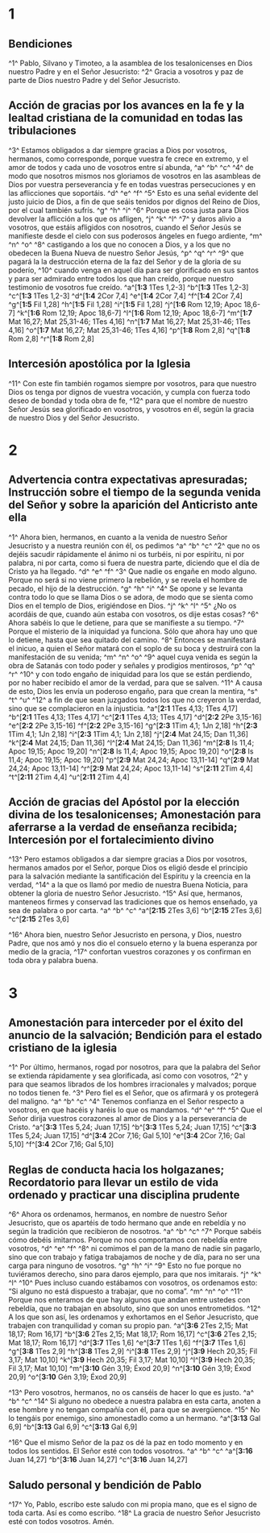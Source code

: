 # 1 
## Bendiciones
^1^ Pablo, Silvano y Timoteo, a la asamblea de los tesalonicenses en Dios nuestro Padre y en el Señor Jesucristo: ^2^ Gracia a vosotros y paz de parte de Dios nuestro Padre y del Señor Jesucristo. 





## Acción de gracias por los avances en la fe y la lealtad cristiana de la comunidad en todas las tribulaciones
^3^ Estamos obligados a dar siempre gracias a Dios por vosotros, hermanos, como corresponde, porque vuestra fe crece en extremo, y el amor de todos y cada uno de vosotros entre sí abunda, ^a^ ^b^ ^c^ ^4^ de modo que nosotros mismos nos gloriamos de vosotros en las asambleas de Dios por vuestra perseverancia y fe en todas vuestras persecuciones y en las aflicciones que soportáis. ^d^ ^e^ ^f^ ^5^ Esto es una señal evidente del justo juicio de Dios, a fin de que seáis tenidos por dignos del Reino de Dios, por el cual también sufrís. ^g^ ^h^ ^i^ ^6^ Porque es cosa justa para Dios devolver la aflicción a los que os afligen, ^j^ ^k^ ^l^ ^7^ y daros alivio a vosotros, que estáis afligidos con nosotros, cuando el Señor Jesús se manifieste desde el cielo con sus poderosos ángeles en fuego ardiente, ^m^ ^n^ ^o^ ^8^ castigando a los que no conocen a Dios, y a los que no obedecen la Buena Nueva de nuestro Señor Jesús, ^p^ ^q^ ^r^ ^9^ que pagará la la destrucción eterna de la faz del Señor y de la gloria de su poderío, ^10^ cuando venga en aquel día para ser glorificado en sus santos y para ser admirado entre todos los que han creído, porque nuestro testimonio de vosotros fue creído.
^a^[**1:3** 1Tes 1,2-3] ^b^[**1:3** 1Tes 1,2-3] ^c^[**1:3** 1Tes 1,2-3] ^d^[**1:4** 2Cor 7,4] ^e^[**1:4** 2Cor 7,4] ^f^[**1:4** 2Cor 7,4] ^g^[**1:5** Fil 1,28] ^h^[**1:5** Fil 1,28] ^i^[**1:5** Fil 1,28] ^j^[**1:6** Rom 12,19; Apoc 18,6-7] ^k^[**1:6** Rom 12,19; Apoc 18,6-7] ^l^[**1:6** Rom 12,19; Apoc 18,6-7] ^m^[**1:7** Mat 16,27; Mat 25,31-46; 1Tes 4,16] ^n^[**1:7** Mat 16,27; Mat 25,31-46; 1Tes 4,16] ^o^[**1:7** Mat 16,27; Mat 25,31-46; 1Tes 4,16] ^p^[**1:8** Rom 2,8] ^q^[**1:8** Rom 2,8] ^r^[**1:8** Rom 2,8]





## Intercesión apostólica por la Iglesia
^11^ Con este fin también rogamos siempre por vosotros, para que nuestro Dios os tenga por dignos de vuestra vocación, y cumpla con fuerza todo deseo de bondad y toda obra de fe, ^12^ para que el nombre de nuestro Señor Jesús sea glorificado en vosotros, y vosotros en él, según la gracia de nuestro Dios y del Señor Jesucristo. 

# 2 
## Advertencia contra expectativas apresuradas; Instrucción sobre el tiempo de la segunda venida del Señor y sobre la aparición del Anticristo ante ella
^1^ Ahora bien, hermanos, en cuanto a la venida de nuestro Señor Jesucristo y a nuestra reunión con él, os pedimos ^a^ ^b^ ^c^ ^2^ que no os dejéis sacudir rápidamente el ánimo ni os turbéis, ni por espíritu, ni por palabra, ni por carta, como si fuera de nuestra parte, diciendo que el día de Cristo ya ha llegado. ^d^ ^e^ ^f^ ^3^ Que nadie os engañe en modo alguno. Porque no será si no viene primero la rebelión, y se revela el hombre de pecado, el hijo de la destrucción. ^g^ ^h^ ^i^ ^4^ Se opone y se levanta contra todo lo que se llama Dios o se adora, de modo que se sienta como Dios en el templo de Dios, erigiéndose en Dios. ^j^ ^k^ ^l^ ^5^ ¿No os acordáis de que, cuando aún estaba con vosotros, os dije estas cosas? ^6^ Ahora sabéis lo que le detiene, para que se manifieste a su tiempo. ^7^ Porque el misterio de la iniquidad ya funciona. Sólo que ahora hay uno que lo detiene, hasta que sea quitado del camino. ^8^ Entonces se manifestará el inicuo, a quien el Señor matará con el soplo de su boca y destruirá con la manifestación de su venida; ^m^ ^n^ ^o^ ^9^ aquel cuya venida es según la obra de Satanás con todo poder y señales y prodigios mentirosos, ^p^ ^q^ ^r^ ^10^ y con todo engaño de iniquidad para los que se están perdiendo, por no haber recibido el amor de la verdad, para que se salven. ^11^ A causa de esto, Dios les envía un poderoso engaño, para que crean la mentira, ^s^ ^t^ ^u^ ^12^ a fin de que sean juzgados todos los que no creyeron la verdad, sino que se complacieron en la injusticia.
^a^[**2:1** 1Tes 4,13; 1Tes 4,17] ^b^[**2:1** 1Tes 4,13; 1Tes 4,17] ^c^[**2:1** 1Tes 4,13; 1Tes 4,17] ^d^[**2:2** 2Pe 3,15-16] ^e^[**2:2** 2Pe 3,15-16] ^f^[**2:2** 2Pe 3,15-16] ^g^[**2:3** 1Tim 4,1; 1Jn 2,18] ^h^[**2:3** 1Tim 4,1; 1Jn 2,18] ^i^[**2:3** 1Tim 4,1; 1Jn 2,18] ^j^[**2:4** Mat 24,15; Dan 11,36] ^k^[**2:4** Mat 24,15; Dan 11,36] ^l^[**2:4** Mat 24,15; Dan 11,36] ^m^[**2:8** Is 11,4; Apoc 19,15; Apoc 19,20] ^n^[**2:8** Is 11,4; Apoc 19,15; Apoc 19,20] ^o^[**2:8** Is 11,4; Apoc 19,15; Apoc 19,20] ^p^[**2:9** Mat 24,24; Apoc 13,11-14] ^q^[**2:9** Mat 24,24; Apoc 13,11-14] ^r^[**2:9** Mat 24,24; Apoc 13,11-14] ^s^[**2:11** 2Tim 4,4] ^t^[**2:11** 2Tim 4,4] ^u^[**2:11** 2Tim 4,4]





## Acción de gracias del Apóstol por la elección divina de los tesalonicenses; Amonestación para aferrarse a la verdad de enseñanza recibida; Intercesión por el fortalecimiento divino
^13^ Pero estamos obligados a dar siempre gracias a Dios por vosotros, hermanos amados por el Señor, porque Dios os eligió desde el principio para la salvación mediante la santificación del Espíritu y la creencia en la verdad, ^14^ a la que os llamó por medio de nuestra Buena Noticia, para obtener la gloria de nuestro Señor Jesucristo. ^15^ Así que, hermanos, manteneos firmes y conservad las tradiciones que os hemos enseñado, ya sea de palabra o por carta. ^a^ ^b^ ^c^ 
^a^[**2:15** 2Tes 3,6] ^b^[**2:15** 2Tes 3,6] ^c^[**2:15** 2Tes 3,6]

^16^ Ahora bien, nuestro Señor Jesucristo en persona, y Dios, nuestro Padre, que nos amó y nos dio el consuelo eterno y la buena esperanza por medio de la gracia, ^17^ confortan vuestros corazones y os confirman en toda obra y palabra buena. 

# 3 
## Amonestación para interceder por el éxito del anuncio de la salvación; Bendición para el estado cristiano de la iglesia
^1^ Por último, hermanos, rogad por nosotros, para que la palabra del Señor se extienda rápidamente y sea glorificada, así como con vosotros, ^2^ y para que seamos librados de los hombres irracionales y malvados; porque no todos tienen fe. ^3^ Pero fiel es el Señor, que os afirmará y os protegerá del maligno. ^a^ ^b^ ^c^ ^4^ Tenemos confianza en el Señor respecto a vosotros, en que hacéis y haréis lo que os mandamos. ^d^ ^e^ ^f^ ^5^ Que el Señor dirija vuestros corazones al amor de Dios y a la perseverancia de Cristo.
^a^[**3:3** 1Tes 5,24; Juan 17,15] ^b^[**3:3** 1Tes 5,24; Juan 17,15] ^c^[**3:3** 1Tes 5,24; Juan 17,15] ^d^[**3:4** 2Cor 7,16; Gal 5,10] ^e^[**3:4** 2Cor 7,16; Gal 5,10] ^f^[**3:4** 2Cor 7,16; Gal 5,10]





## Reglas de conducta hacia los holgazanes; Recordatorio para llevar un estilo de vida ordenado y practicar una disciplina prudente
^6^ Ahora os ordenamos, hermanos, en nombre de nuestro Señor Jesucristo, que os apartéis de todo hermano que ande en rebeldía y no según la tradición que recibieron de nosotros. ^a^ ^b^ ^c^ ^7^ Porque sabéis cómo debéis imitarnos. Porque no nos comportamos con rebeldía entre vosotros, ^d^ ^e^ ^f^ ^8^ ni comimos el pan de la mano de nadie sin pagarlo, sino que con trabajo y fatiga trabajamos de noche y de día, para no ser una carga para ninguno de vosotros. ^g^ ^h^ ^i^ ^9^ Esto no fue porque no tuviéramos derecho, sino para daros ejemplo, para que nos imitarais. ^j^ ^k^ ^l^ ^10^ Pues incluso cuando estábamos con vosotros, os ordenamos esto: “Si alguno no está dispuesto a trabajar, que no coma”. ^m^ ^n^ ^o^ ^11^ Porque nos enteramos de que hay algunos que andan entre ustedes con rebeldía, que no trabajan en absoluto, sino que son unos entrometidos. ^12^ A los que son así, les ordenamos y exhortamos en el Señor Jesucristo, que trabajen con tranquilidad y coman su propio pan. 
^a^[**3:6** 2Tes 2,15; Mat 18,17; Rom 16,17] ^b^[**3:6** 2Tes 2,15; Mat 18,17; Rom 16,17] ^c^[**3:6** 2Tes 2,15; Mat 18,17; Rom 16,17] ^d^[**3:7** 1Tes 1,6] ^e^[**3:7** 1Tes 1,6] ^f^[**3:7** 1Tes 1,6] ^g^[**3:8** 1Tes 2,9] ^h^[**3:8** 1Tes 2,9] ^i^[**3:8** 1Tes 2,9] ^j^[**3:9** Hech 20,35; Fil 3,17; Mat 10,10] ^k^[**3:9** Hech 20,35; Fil 3,17; Mat 10,10] ^l^[**3:9** Hech 20,35; Fil 3,17; Mat 10,10] ^m^[**3:10** Gén 3,19; Éxod 20,9] ^n^[**3:10** Gén 3,19; Éxod 20,9] ^o^[**3:10** Gén 3,19; Éxod 20,9]

^13^ Pero vosotros, hermanos, no os canséis de hacer lo que es justo. ^a^ ^b^ ^c^ ^14^ Si alguno no obedece a nuestra palabra en esta carta, anoten a ese hombre y no tengan compañía con él, para que se avergüence. ^15^ No lo tengáis por enemigo, sino amonestadlo como a un hermano. 
^a^[**3:13** Gal 6,9] ^b^[**3:13** Gal 6,9] ^c^[**3:13** Gal 6,9]

^16^ Que el mismo Señor de la paz os dé la paz en todo momento y en todos los sentidos. El Señor esté con todos vosotros. ^a^ ^b^ ^c^ 
^a^[**3:16** Juan 14,27] ^b^[**3:16** Juan 14,27] ^c^[**3:16** Juan 14,27]





## Saludo personal y bendición de Pablo
^17^ Yo, Pablo, escribo este saludo con mi propia mano, que es el signo de toda carta. Así es como escribo. ^18^ La gracia de nuestro Señor Jesucristo esté con todos vosotros. Amén. 